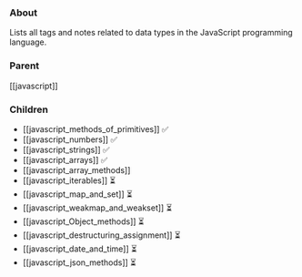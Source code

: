 ### About
Lists all tags and notes related to data types in the JavaScript programming language.

### Parent
[[javascript]]

### Children
- [[javascript_methods_of_primitives]] ✅
- [[javascript_numbers]] ✅
- [[javascript_strings]] ✅
- [[javascript_arrays]] ✅
- [[javascript_array_methods]] 
- [[javascript_iterables]] ⏳
- [[javascript_map_and_set]] ⏳
- [[javascript_weakmap_and_weakset]] ⏳
- [[javascript_Object_methods]] ⏳
- [[javascript_destructuring_assignment]] ⏳
- [[javascript_date_and_time]] ⏳
- [[javascript_json_methods]] ⏳